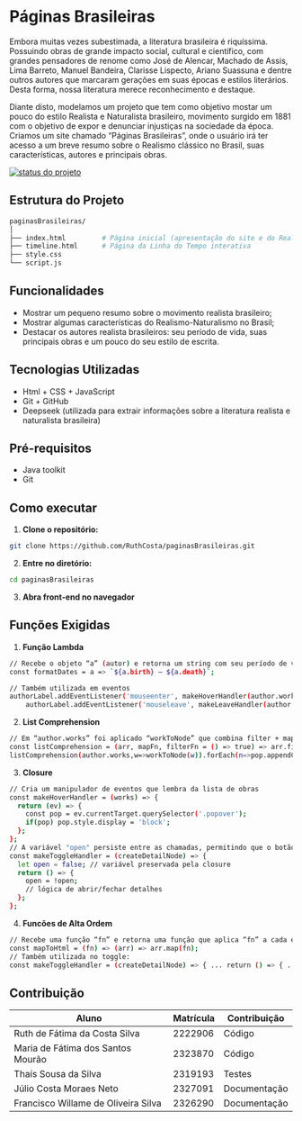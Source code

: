 # Páginas Brasileiras
Embora muitas vezes subestimada, a literatura brasileira é riquíssima. Possuindo obras de grande impacto social, cultural e científico, com grandes pensadores de renome como José de Alencar, Machado de Assis, Lima Barreto, Manuel Bandeira, Clarisse Lispecto, Ariano Suassuna e dentre outros autores que marcaram gerações em suas épocas e estilos literários. Desta forma, nossa literatura merece reconhecimento e destaque.

Diante disto, modelamos um projeto que tem como objetivo mostar um pouco do estilo Realista e Naturalista brasileiro, movimento surgido em 1881 com o objetivo de expor e denunciar injustiças na sociedade da época. Criamos um site chamado “Páginas Brasileiras”, onde o usuário irá ter acesso a um breve resumo sobre o Realismo clássico no Brasil, suas características, autores e principais obras.

[![status do projeto](https://img.shields.io/badge/Status-Em%20Desenvolvimento-green)](https://github.com/seu-usuario/seu-projeto)

## Estrutura do Projeto
```bash
paginasBrasileiras/
│
├── index.html         # Página inicial (apresentação do site e do Realismo)
├── timeline.html      # Página da Linha do Tempo interativa
├── style.css
└── script.js        
```
## Funcionalidades
- Mostrar um pequeno resumo sobre o movimento realista brasileiro;
- Mostrar algumas características do Realismo-Naturalismo no Brasil;
- Destacar os autores realista brasileiros: seu período de vida, suas principais obras e um pouco do seu estilo de escrita.

## Tecnologias Utilizadas
- Html + CSS + JavaScript
- Git + GitHub
- Deepseek (utilizada para extrair informações sobre a literatura realista e naturalista brasileira)

## Pré-requisitos
- Java toolkit
- Git

## Como executar
1. **Clone o repositório:**
```bash
git clone https://github.com/RuthCosta/paginasBrasileiras.git
```
2. **Entre no diretório:**
```bash
cd paginasBrasileiras
```
3. **Abra front-end no navegador**
## Funções Exigidas
1. **Função Lambda**
```bash
// Recebe o objeto “a” (autor) e retorna um string com seu período de vida.
const formatDates = a => `${a.birth} — ${a.death}`;

// Também utilizada em eventos
authorLabel.addEventListener('mouseenter', makeHoverHandler(author.works));
    authorLabel.addEventListener('mouseleave', makeLeaveHandler(author.works));
```
2. **List Comprehension**
```bash
// Em “author.works” foi aplicado “workToNode” que combina filter + map para simular uma list comprehension
const listComprehension = (arr, mapFn, filterFn = () => true) => arr.filter(filterFn).map(mapFn);
listComprehension(author.works,w=>workToNode(w)).forEach(n=>pop.appendChild(n));
```
3. **Closure**
```bash
// Cria um manipulador de eventos que lembra da lista de obras
const makeHoverHandler = (works) => {
  return (ev) => {
    const pop = ev.currentTarget.querySelector('.popover');
    if(pop) pop.style.display = 'block';
  };
};
// A variável "open" persiste entre as chamadas, permitindo que o botão alterne entre “Detalhes” e “Fechar”
const makeToggleHandler = (createDetailNode) => {
  let open = false; // variável preservada pela closure
  return () => {
    open = !open;
    // lógica de abrir/fechar detalhes
  };
};
```
4. **Funcões de Alta Ordem**
```bash
// Recebe uma função “fn” e retorna uma função que aplica “fn” a cada elemento do um array:
const mapToHtml = (fn) => (arr) => arr.map(fn);
// Também utilizada no toggle:
const makeToggleHandler = (createDetailNode) => { ... return () => { ... } };
```
## Contribuição
| Aluno | Matrícula | Contribuição |
|-------| --------- | ------------ |
| Ruth de Fátima da Costa Silva | 2222906 | Código |
| Maria de Fátima dos Santos Mourão | 2323870 | Código |
| Thaís Sousa da Silva | 2319193 | Testes |
| Júlio Costa Moraes Neto | 2327091 | Documentação |
| Francisco Willame de Oliveira Silva | 2326290 | Documentação |




